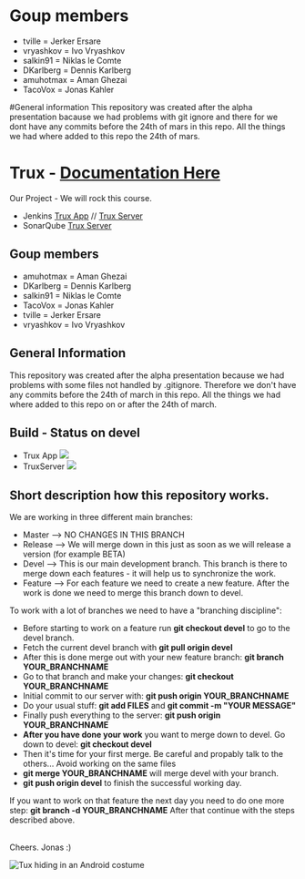 # Goup members
* tville = Jerker Ersare
* vryashkov = Ivo Vryashkov
* salkin91 = Niklas le Comte
* DKarlberg = Dennis Karlberg
* amuhotmax = Aman Ghezai
* TacoVox = Jonas Kahler

#General information
This repository was created after the alpha presentation bacause we had problems with git ignore and there for we dont have any commits before the 24th of mars in this repo. All the things we had where added to this repo the 24th of mars.

# Trux - [Documentation Here](https://github.com/TacoVox/Trux/tree/master/Docs)
Our Project - We will rock this course.

* Jenkins [Trux App](http://derkahler.de:8080/job/Trux/) // [Trux Server](http://derkahler.de:8080/job/TruxServer/)
* SonarQube [Trux Server](http://www.derkahler.de:9000/dashboard/index/1)

## Goup members
* amuhotmax = Aman Ghezai
* DKarlberg = Dennis Karlberg
* salkin91 = Niklas le Comte
* TacoVox = Jonas Kahler
* tville = Jerker Ersare
* vryashkov = Ivo Vryashkov

## General Information
This repository was created after the alpha presentation because we had problems with some files not handled by .gitignore. Therefore we don't have any commits before the 24th of march in this repo. All the things we had where added to this repo on or after the 24th of march.

## Build - Status on devel
* Trux App <img src="http://derkahler.de:8080/job/Trux/badge/icon">
* TruxServer <img src="http://derkahler.de:8080/job/TruxServer/1/badge/icon">

## Short description how this repository works.
We are working in three different main branches:
* Master --> NO CHANGES IN THIS BRANCH
* Release --> We will merge down in this just as soon as we will release a version (for example BETA)
* Devel --> This is our main development branch. This branch is there to merge down each features - it will help us to synchronize the work.
* Feature --> For each feature we need to create a new feature. After the work is done we need to merge this branch down to devel.

To work with a lot of branches we need to have a "branching discipline":
* Before starting to work on a feature run <b>git checkout devel</b> to go to the devel branch.
* Fetch the current devel branch with <b>git pull origin devel</b>
* After this is done merge out with your new feature branch: <b>git branch YOUR_BRANCHNAME</b>
* Go to that branch and make your changes: <b>git checkout YOUR_BRANCHNAME</b>
* Initial commit to our server with: <b>git push origin YOUR_BRANCHNAME</b>
* Do your usual stuff: <b>git add FILES</b> and <b>git commit -m "YOUR MESSAGE"</b>
* Finally push everything to the server: <b>git push origin YOUR_BRANCHNAME</b>
* <b>After you have done your work</b> you want to merge down to devel. Go down to devel: <b>git checkout devel</b>
* Then it's time for your first merge. Be careful and propably talk to the others... Avoid working on the same files
* <b>git merge YOUR_BRANCHNAME</b> will merge devel with your branch.
* <b>git push origin devel</b> to finish the successful working day.

If you want to work on that feature the next day you need to do one more step: <b>git branch -d YOUR_BRANCHNAME</b>
After that continue with the steps described above.

<br>Cheers. Jonas :)

<img src="http://fc01.deviantart.net/fs71/f/2011/060/3/a/tux_in_android_robot_costume_2_by_whidden-d3aq9k0.png" alt="Tux hiding in an Android costume"><br>
